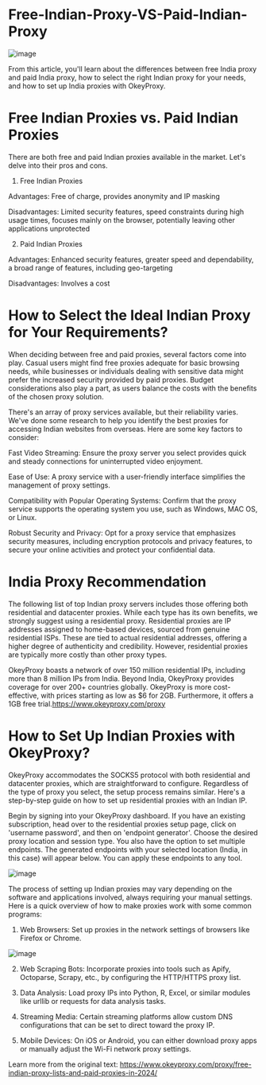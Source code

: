 # Free-Indian-Proxy-VS-Paid-Indian-Proxy
![image](https://github.com/OkeyProxyCom/Free-Indian-Proxy-VS-Paid-Indian-Proxy/assets/150340973/e1a9ce5e-befd-4d46-bccd-0b110951cc84)

From this article, you'll learn about the differences between free India proxy and paid India proxy, how to select the right Indian proxy for your needs, and how to set up India proxies with OkeyProxy.

# Free Indian Proxies vs. Paid Indian Proxies
There are both free and paid Indian proxies available in the market. Let's delve into their pros and cons.
1. Free Indian Proxies

Advantages:
Free of charge, provides anonymity and IP masking

Disadvantages:
Limited security features, speed constraints during high usage times, focuses mainly on the browser, potentially leaving other applications unprotected

2. Paid Indian Proxies

Advantages:
Enhanced security features, greater speed and dependability, a broad range of features, including geo-targeting

Disadvantages:
Involves a cost

# How to Select the Ideal Indian Proxy for Your Requirements?
When deciding between free and paid proxies, several factors come into play. Casual users might find free proxies adequate for basic browsing needs, while businesses or individuals dealing with sensitive data might prefer the increased security provided by paid proxies. Budget considerations also play a part, as users balance the costs with the benefits of the chosen proxy solution.

There's an array of proxy services available, but their reliability varies. We've done some research to help you identify the best proxies for accessing Indian websites from overseas. Here are some key factors to consider:

Fast Video Streaming: Ensure the proxy server you select provides quick and steady connections for uninterrupted video enjoyment.

Ease of Use: A proxy service with a user-friendly interface simplifies the management of proxy settings.

Compatibility with Popular Operating Systems: Confirm that the proxy service supports the operating system you use, such as Windows, MAC OS, or Linux.

Robust Security and Privacy: Opt for a proxy service that emphasizes security measures, including encryption protocols and privacy features, to secure your online activities and protect your confidential data.

# India Proxy Recommendation
The following list of top Indian proxy servers includes those offering both residential and datacenter proxies. While each type has its own benefits, we strongly suggest using a residential proxy. Residential proxies are IP addresses assigned to home-based devices, sourced from genuine residential ISPs. These are tied to actual residential addresses, offering a higher degree of authenticity and credibility. However, residential proxies are typically more costly than other proxy types.

OkeyProxy boasts a network of over 150 million residential IPs, including more than 8 million IPs from India. Beyond India, OkeyProxy provides coverage for over 200+ countries globally. OkeyProxy is more cost-effective, with prices starting as low as $6 for 2GB. Furthermore, it offers a 1GB free trial.https://www.okeyproxy.com/proxy

# How to Set Up Indian Proxies with OkeyProxy?

OkeyProxy accommodates the SOCKS5 protocol with both residential and datacenter proxies, which are straightforward to configure. Regardless of the type of proxy you select, the setup process remains similar. Here's a step-by-step guide on how to set up residential proxies with an Indian IP.

Begin by signing into your OkeyProxy dashboard. If you have an existing subscription, head over to the residential proxies setup page, click on 'username password', and then on 'endpoint generator'.
Choose the desired proxy location and session type. You also have the option to set multiple endpoints.
The generated endpoints with your selected location (India, in this case) will appear below. You can apply these endpoints to any tool.

![image](https://github.com/OkeyProxyCom/Free-Indian-Proxy-VS-Paid-Indian-Proxy/assets/150340973/a4cbe5aa-f2d1-47d5-a61e-1c7aafdddb62)

The process of setting up Indian proxies may vary depending on the software and applications involved, always requiring your manual settings. Here is a quick overview of how to make proxies work with some common programs:

1. Web Browsers: Set up proxies in the network settings of browsers like Firefox or Chrome.

![image](https://github.com/OkeyProxyCom/Free-Indian-Proxy-VS-Paid-Indian-Proxy/assets/150340973/b19d0450-9d5e-4f83-b195-d406c77b02cc)

2. Web Scraping Bots: Incorporate proxies into tools such as Apify, Octoparse, Scrapy, etc., by configuring the HTTP/HTTPS proxy list.

3. Data Analysis: Load proxy IPs into Python, R, Excel, or similar modules like urllib or requests for data analysis tasks.

4. Streaming Media: Certain streaming platforms allow custom DNS configurations that can be set to direct toward the proxy IP.

5. Mobile Devices: On iOS or Android, you can either download proxy apps or manually adjust the Wi-Fi network proxy settings.

Learn more from the original text: https://www.okeyproxy.com/proxy/free-indian-proxy-lists-and-paid-proxies-in-2024/
